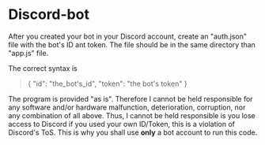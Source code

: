 # Discord-bot
After you created your bot in your Discord account, create an "auth.json" file with the bot's ID ant token. The file should be in the same directory than "app.js" file.

The correct syntax is
> {
> 	"id": "the_bot's_id",
> 	"token": "the bot's token"
> }

The program is provided "as is". Therefore I cannot be held responsible for any software and/or hardware malfunction, deterioration, corruption, nor any combination of all above.
Thus, I cannot be held responsible is you lose access to Discord if you used your own ID/Token, this is a violation of Discord's ToS. This is why you shall use **only** a bot account to run this code.
